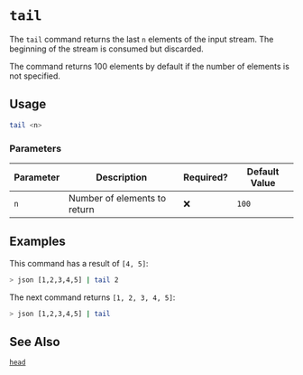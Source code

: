 # `tail`

The `tail` command returns the last `n` elements of the input stream. The beginning of the stream is consumed but discarded.

The command returns 100 elements by default if the number of elements is not specified.

## Usage

```bash
tail <n>
```

### Parameters

| Parameter | Description                  | Required? | Default Value |
| --------- | ---------------------------- | --------- | ------------- |
| `n`       | Number of elements to return | ❌        | `100`         |

## Examples

This command has a result of `[4, 5]`:

```bash
> json [1,2,3,4,5] | tail 2
```

The next command returns `[1, 2, 3, 4, 5]`:

```bash
> json [1,2,3,4,5] | tail
```

## See Also

[`head`](./head.md)
